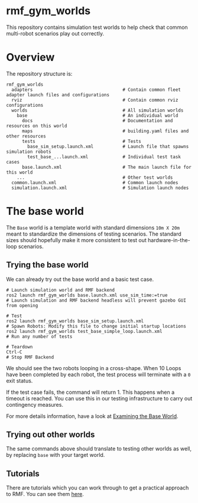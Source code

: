 # rmf_gym_worlds
This repository contains simulation test worlds to help check that common multi-robot scenarios play out correctly.

# Overview
The repository structure is:
```
rmf_gym_worlds
  adapters                                  # Contain common fleet adapter launch files and configurations
  rviz                                      # Contain common rviz configurations
  worlds                                    # All simulation worlds
    base                                    # An individual world 
      docs                                  # Documentation and resources on this world
      maps                                  # building.yaml files and other resources
      tests                                 # Tests
        base_sim_setup.launch.xml           # Launch file that spawns simulation robots          
        test_base_...launch.xml             # Individual test task cases
      base.launch.xml                       # The main launch file for this world
    ...                                     # Other test worlds
  common.launch.xml                         # Common launch nodes
  simulation.launch.xml                     # Simulation launch nodes
```

# The base world
The `Base` world is a template world with standard dimensions `10m X 20m` meant to standardize the dimensions of testing scenarios. The standard sizes should hopefully make it more consistent to test out hardware-in-the-loop scenarios.

## Trying the base world
We can already try out the base world and a basic test case.

```
# Launch simulation world and RMF backend
ros2 launch rmf_gym_worlds base.launch.xml use_sim_time:=true                         # Launch simulation and RMF backend headless will prevent gazebo GUI from opening

# Test 
ros2 launch rmf_gym_worlds base_sim_setup.launch.xml                                  # Spawn Robots: Modify this file to change initial startup locations
ros2 launch rmf_gym_worlds test_base_simple_loop.launch.xml                       # Run any number of tests

# Teardown
Ctrl-C                                                                                # Stop RMF Backend
```

We should see the two robots looping in a cross-shape. When 10 Loops have been completed by each robot, the test process will terminate with a `0` exit status.

If the test case fails, the command will return 1. This happens when a timeout is reached. You can use this in our testing infrastructure to carry out contingency measures.

For more details information, have a look at [Examining the Base World](/docs/rmf_structure/02-examining-the-base-world.md).

## Trying out other worlds
The same commands above should translate to testing other worlds as well, by replacing `base` with your target world.

## Tutorials
There are tutorials which you can work through to get a practical approach to RMF. You can see them [here](/docs).
